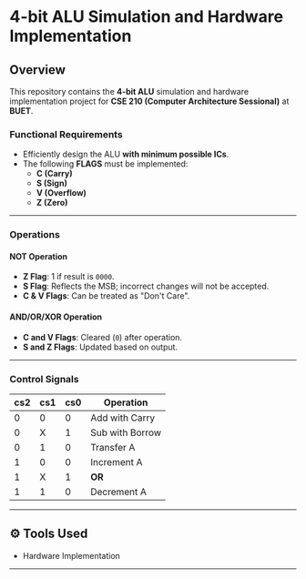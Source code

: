 # 4-bit ALU Simulation and Hardware Implementation

## Overview  
This repository contains the **4-bit ALU** simulation and hardware implementation project for **CSE 210 (Computer Architecture Sessional)** at **BUET**.  

### **Functional Requirements**
- Efficiently design the ALU **with minimum possible ICs**.  
- The following **FLAGS** must be implemented:
   - **C (Carry)**
   - **S (Sign)**
   - **V (Overflow)**
   - **Z (Zero)**  

---

### **Operations**  

#### **NOT Operation**  
- **Z Flag**: 1 if result is `0000`.  
- **S Flag**: Reflects the MSB; incorrect changes will not be accepted.  
- **C & V Flags**: Can be treated as "Don't Care".  

#### **AND/OR/XOR Operation**  
- **C and V Flags**: Cleared (`0`) after operation.  
- **S and Z Flags**: Updated based on output.  

---

### **Control Signals**  

| **cs2** | **cs1** | **cs0** | **Operation**          |
|---------|---------|---------|------------------------|
| 0       | 0       | 0       | Add with Carry         |
| 0       | X       | 1       | Sub with Borrow        |
| 0       | 1       | 0       | Transfer A             |
| 1       | 0       | 0       | Increment A            |
| 1       | X       | 1       | **OR**                 |
| 1       | 1       | 0       | Decrement A            |

---

## ⚙️ Tools Used  
- Hardware Implementation

---



